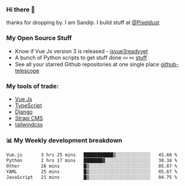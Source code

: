 ### Hi there 👋

thanks for dropping by.
I am Sandip. I build stuff at [@Pixeldust](github.com/pixeldust-in/)

###  **My Open Source Stuff**

 - Know if Vue Js version 3 is released -  [isvue3readyyet](https://github.com/sandiprb/isvue3readyyet)
 - A bunch of Python scripts to get stuff done 💤 💤 [stuff](https://github.com/sandiprb/stuff)
 - See all your starred Github repositories at one single place [github-telescope](https://github.com/sandiprb/github-telescope)



###  **My tools of trade:**
 - [Vue Js](https://github.com/vuejs/vue/)
 - [TypeScript](https://github.com/microsoft/TypeScript)
 - [Django](github.com/django/django)
 - [Strapi CMS](github.com/strapi/strapi)
 - [tailwindcss](https://github.com/tailwindlabs/tailwindcss)


###  📊 **My Weekly development breakdown**
<!--START_SECTION:waka-->

```txt
Vue.js       3 hrs 25 mins   ███████████▒░░░░░░░░░░░░░   45.60 %
Python       2 hrs 17 mins   ███████▓░░░░░░░░░░░░░░░░░   30.34 %
Other        26 mins         █▒░░░░░░░░░░░░░░░░░░░░░░░   05.87 %
YAML         25 mins         █▒░░░░░░░░░░░░░░░░░░░░░░░   05.67 %
JavaScript   21 mins         █▒░░░░░░░░░░░░░░░░░░░░░░░   04.75 %
```

<!--END_SECTION:waka-->
